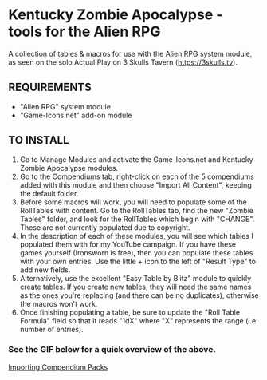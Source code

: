 # Kentucky Zombie Apocalypse - tools for the Alien RPG
A collection of tables &amp; macros for use with the Alien RPG system module, as seen on the solo Actual Play on 3 Skulls Tavern (https://3skulls.tv).

## REQUIREMENTS
- "Alien RPG" system module
- "Game-Icons.net" add-on module

## TO INSTALL
1. Go to Manage Modules and activate the Game-Icons.net and Kentucky Zombie Apocalypse modules.
2. Go to the Compendiums tab, right-click on each of the 5 compendiums added with this module and then choose "Import All Content", keeping the default folder.
3. Before some macros will work, you will need to populate some of the RollTables with content. Go to the RollTables tab, find the new "Zombie Tables" folder, and look for the RollTables which begin with "CHANGE". These are not currently populated due to copyright.
4. In the description of each of these modules, you will see which tables I populated them with for my YouTube campaign. If you have these games yourself (Ironsworn is free), then you can populate these tables with your own entries. Use the little + icon to the left of "Result Type" to add new fields.
5. Alternatively, use the excellent "Easy Table by Blitz" module to quickly create tables. If you create new tables, they will need the same names as the ones you're replacing (and there can be no duplicates), otherwise the macros won't work.
6. Once finishing populating a table, be sure to update the "Roll Table Formula" field so that it reads "1dX" where "X" represents the range (i.e. number of entries).

### See the GIF below for a quick overview of the above.
[Importing Compendium Packs](https://i.ibb.co/H4pWjj4/Importing-Compendium-Packs.gif)
